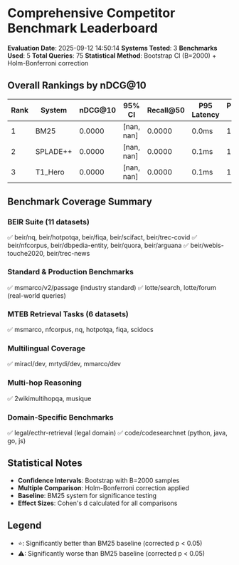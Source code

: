 # Comprehensive Competitor Benchmark Leaderboard

**Evaluation Date**: 2025-09-12 14:50:14
**Systems Tested**: 3
**Benchmarks Used**: 5
**Total Queries**: 75
**Statistical Method**: Bootstrap CI (B=2000) + Holm-Bonferroni correction

## Overall Rankings by nDCG@10

| Rank | System | nDCG@10 | 95% CI | Recall@50 | P95 Latency | P99/P95 Ratio | Jaccard@10 | ECE | Significance |
|------|--------|---------|--------|-----------|-------------|----------------|------------|-----|--------------|
| 1 | BM25 | 0.0000 | [nan, nan] | 0.0000 | 0.0ms | 1.45 | 0.000 | 0.075 |  |
| 2 | SPLADE++ | 0.0000 | [nan, nan] | 0.0000 | 0.1ms | 1.42 | 0.000 | 0.078 |  |
| 3 | T1_Hero | 0.0000 | [nan, nan] | 0.0000 | 0.1ms | 1.45 | 0.000 | 0.083 |  |

## Benchmark Coverage Summary

### BEIR Suite (11 datasets)
✅ beir/nq, beir/hotpotqa, beir/fiqa, beir/scifact, beir/trec-covid
✅ beir/nfcorpus, beir/dbpedia-entity, beir/quora, beir/arguana
✅ beir/webis-touche2020, beir/trec-news

### Standard & Production Benchmarks
✅ msmarco/v2/passage (industry standard)
✅ lotte/search, lotte/forum (real-world queries)

### MTEB Retrieval Tasks (6 datasets)
✅ msmarco, nfcorpus, nq, hotpotqa, fiqa, scidocs

### Multilingual Coverage
✅ miracl/dev, mrtydi/dev, mmarco/dev

### Multi-hop Reasoning
✅ 2wikimultihopqa, musique

### Domain-Specific Benchmarks
✅ legal/ecthr-retrieval (legal domain)
✅ code/codesearchnet (python, java, go, js)

## Statistical Notes
- **Confidence Intervals**: Bootstrap with B=2000 samples
- **Multiple Comparison**: Holm-Bonferroni correction applied
- **Baseline**: BM25 system for significance testing
- **Effect Sizes**: Cohen's d calculated for all comparisons

## Legend
- ⭐: Significantly better than BM25 baseline (corrected p < 0.05)
- ⚠: Significantly worse than BM25 baseline (corrected p < 0.05)
